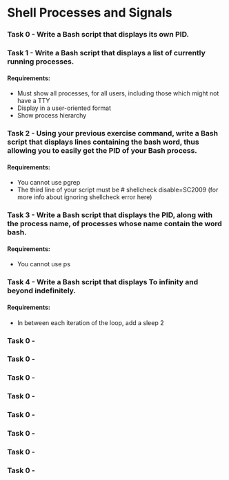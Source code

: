 # Shell Processes and Signals

### Task 0 - Write a Bash script that displays its own PID.

### Task 1 - Write a Bash script that displays a list of currently running processes.
#### Requirements:
- Must show all processes, for all users, including those which might not have a TTY
- Display in a user-oriented format
- Show process hierarchy

### Task 2 - Using your previous exercise command, write a Bash script that displays lines containing the bash word, thus allowing you to easily get the PID of your Bash process.
#### Requirements:
- You cannot use pgrep
- The third line of your script must be # shellcheck disable=SC2009 (for more info about ignoring shellcheck error here)

### Task 3 - Write a Bash script that displays the PID, along with the process name, of processes whose name contain the word bash.
#### Requirements:
- You cannot use ps

### Task 4 - Write a Bash script that displays To infinity and beyond indefinitely.
#### Requirements:
- In between each iteration of the loop, add a sleep 2

### Task 0 - 

### Task 0 - 

### Task 0 - 


### Task 0 - 


### Task 0 - 

### Task 0 - 

### Task 0 - 

### Task 0 - 